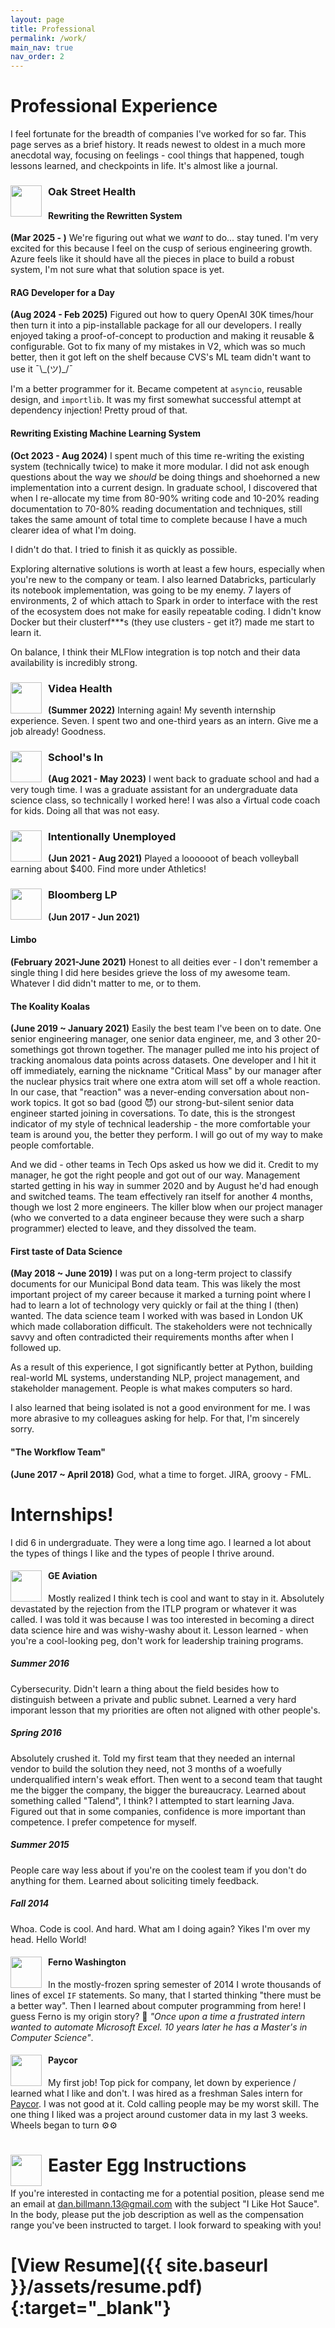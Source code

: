 ```yaml
---
layout: page
title: Professional
permalink: /work/
main_nav: true
nav_order: 2
---
```


# Professional Experience
I feel fortunate for the breadth of companies I've worked for so far. This page serves as a brief history. It reads newest to oldest in a much more anecdotal way, focusing on feelings - cool things that happened, tough lessons learned, and checkpoints in life. It's almost like a journal. 

### <img src="{{ site.baseurl }}/assets/work_logos/osh.avif" style="float: left; width:50px; height:50px; display: block; margin-right:10px " > Oak Street Health
#### Rewriting the Rewritten System
**(Mar 2025 - )** We're figuring out what we _want_ to do... stay tuned. I'm very excited for this because I feel on the cusp of serious engineering growth. Azure feels like it should have all the pieces in place to build a robust system, I'm not sure what that solution space is yet.

#### RAG Developer for a Day
**(Aug 2024 - Feb 2025)** Figured out how to query OpenAI 30K times/hour then turn it into a pip-installable package for all our developers. I really enjoyed taking a proof-of-concept to production and making it reusable & configurable. Got to fix many of my mistakes in V2, which was so much better, then it got left on the shelf because CVS's ML team didn't want to use it ¯\\\_(ツ)\_/¯

 I'm a better programmer for it. Became competent at `asyncio`, reusable design, and `importlib`. It was my first somewhat successful attempt at dependency injection! Pretty proud of that.

#### Rewriting Existing Machine Learning System
**(Oct 2023 - Aug 2024)** I spent much of this time re-writing the existing system (technically twice) to make it more modular. I did not ask enough questions about the way we _should_ be doing things and shoehorned a new implementation into a current design. In graduate school, I discovered that when I re-allocate my time from 80-90% writing code and 10-20% reading documentation to 70-80% reading documentation and techniques, still takes the same amount of total time to complete because I have a much clearer idea of what I'm doing.

I didn't do that. I tried to finish it as quickly as possible.

Exploring alternative solutions is worth at least a few hours, especially when you're new to the company or team. I also learned Databricks, particularly its notebook implementation, was going to be my enemy. 7 layers of environments, 2 of which attach to Spark in order to interface with the rest of the ecosystem does not make for easily repeatable coding. I didn't know Docker but their clusterf***s (they use clusters - get it?) made me start to learn it. 

On balance, I think their MLFlow integration is top notch and their data availability is incredibly strong. 

### <img src="{{ site.baseurl }}/assets/work_logos/videa.png" style="float: left; width:50px; height:50px; display: block; margin-right:10px " > Videa Health
**(Summer 2022)** Interning again! My seventh internship experience. Seven. I spent two and one-third years as an intern. Give me a job already! Goodness.

### <img src="{{ site.baseurl }}/assets/work_logos/sbu.jpg" style="float: left; width:50px; height:50px; display: block; margin-right:10px " > School's In
**(Aug 2021 - May 2023)** I went back to graduate school and had a very tough time. I was a graduate assistant for an undergraduate data science class, so technically I worked here! I was also a √irtual code coach for kids. Doing all that was not easy.

### <img src="{{ site.baseurl }}/assets/work_logos/summer.jpeg" style="float: left; width:50px; height:50px; display: block; margin-right:10px " > Intentionally Unemployed 
**(Jun 2021 - Aug 2021)** Played a loooooot of beach volleyball earning about $400. Find more under Athletics!

### <img src="{{ site.baseurl }}/assets/work_logos/bloomberg.png" style="float: left; width:50px; height:50px; display: block; margin-right:10px " > Bloomberg LP 
**(Jun 2017 - Jun 2021)**

#### Limbo
**(February 2021-June 2021)**
Honest to all deities ever - I don't remember a single thing I did here besides grieve the loss of my awesome team. Whatever I did didn't matter to me, or to them.

#### The Koality Koalas
**(June 2019 ~ January 2021)** Easily the best team I've been on to date. One senior engineering manager, one senior data engineer, me, and 3 other 20-somethings got thrown together. The manager pulled me into his project of tracking anomalous data points across datasets. One developer and I hit it off immediately, earning the nickname "Critical Mass" by  our manager after the nuclear physics trait where one extra atom will set off a whole reaction. In our case, that "reaction" was a never-ending conversation about non-work topics. It got so bad (good 😈) our strong-but-silent senior data engineer started joining in coversations. To date, this is the strongest indicator of my style of technical leadership - the more comfortable your team is around you, the better they perform. I will go out of my way to make people comfortable.

And we did - other teams in Tech Ops asked us how we did it. Credit to my manager, he got the right people and got out of our way. Management started getting in his way in summer 2020 and by August he'd had enough and switched teams. The team effectively ran itself for another 4 months, though we lost 2 more engineers. The killer blow when our project manager (who we converted to a data engineer because they were such a sharp programmer) elected to leave, and they dissolved the team.

#### First taste of Data Science
**(May 2018 ~ June 2019)** I was put on a long-term project to classify documents for our Municipal Bond data team. This was likely the most important project of my career because it marked a turning point where I had to learn a lot of technology very quickly or fail at the thing I (then) wanted. The data science team I worked with was based in London UK which made collaboration difficult. The stakeholders were not technically savvy and often contradicted their requirements months after when I followed up. 

As a result of this experience, I got significantly better at Python, building real-world ML systems, understanding NLP, project management, and stakeholder management. People is what makes computers so hard.

I also learned that being isolated is not a good environment for me. I was more abrasive to my colleagues asking for help. For that, I'm sincerely sorry.

#### "The Workflow Team"
**(June 2017 ~ April 2018)**
God, what a time to forget. JIRA, groovy - FML.

# Internships!
I did 6 in undergraduate. They were a long time ago. I learned a lot about the types of things I like and the types of people I thrive around.

#### <img src="{{ site.baseurl }}/assets/work_logos/GE-Aviation-Logo.jpg" style="float: left; width:50px; height:50px; display: block; margin-right:10px " >  GE Aviation  
Mostly realized I think tech is cool and want to stay in it. Absolutely devastated by the rejection from the ITLP program or whatever it was called. I was told it was because I was too interested in becoming a direct data science hire and was wishy-washy about it. Lesson learned - when you're a cool-looking peg, don't work for leadership training programs.

##### Summer 2016
Cybersecurity. Didn't learn a thing about the field besides how to distinguish between a private and public subnet. Learned a very hard imporant lesson that my priorities are often not aligned with other people's.

##### Spring 2016
Absolutely crushed it. Told my first team that they needed an internal vendor to build the solution they need, not 3 months of a woefully underqualified intern's weak effort. Then went to a second team that taught me the bigger the company, the bigger the bureaucracy. Learned about something called "Talend", I think? I attempted to start learning Java. Figured out that in some companies, confidence is more important than competence. I prefer competence for myself.

##### Summer 2015
People care way less about if you're on the coolest team if you don't do anything for them. Learned about soliciting timely feedback.

##### Fall 2014
Whoa. Code is cool. And hard. What am I doing again? Yikes I'm over my head. Hello World!

#### <img src="{{ site.baseurl }}/assets/work_logos/ferno_logo.png" style="float: left; width:50px; height:50px; display: block; margin-right:10px " > Ferno Washington 
In the mostly-frozen spring semester of 2014 I wrote thousands of lines of excel `IF` statements. So many, that I started thinking "there must be a better way". Then I learned about computer programming from here! I guess Ferno is my origin story? 🤔 _"Once upon a time a frustrated intern wanted to automate Microsoft Excel. 10 years later he has a Master's in Computer Science"_.

#### <img src="{{ site.baseurl }}/assets/work_logos/PaycorLogo_v2.jpg" style="float: left; width:50px; height:50px; display: block; margin-right:10px " > Paycor 
My first job! Top pick for company, let down by experience / learned what I like and don't. I was hired as a freshman Sales intern for [Paycor](https://www.paycor.com/). I was not good at it. Cold calling people may be my worst skill. The one thing I liked was a project around customer data in my last 3 weeks. Wheels began to turn ⚙️⚙️

# <img src="{{ site.baseurl }}/assets/eggs.png" style="float: left; width:50px; height:50px; display: block; margin-right:10px " > Easter Egg Instructions
If you're interested in contacting me for a potential position, please send me an email at [dan.billmann.13@gmail.com](mailto:dan.billmann.13@gmail.com) with the subject "I Like Hot Sauce". In the body, please put the job description as well as the compensation range you've been instructed to target. I look forward to speaking with you!

# [View Resume]({{ site.baseurl }}/assets/resume.pdf){:target="_blank"}